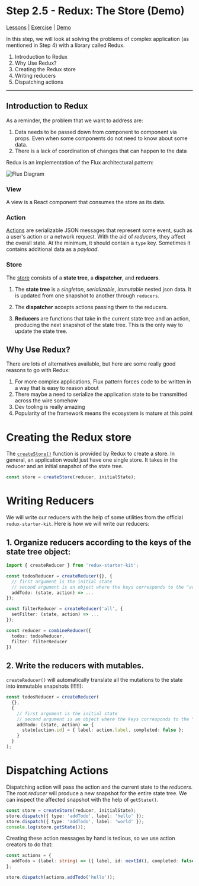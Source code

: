 # Step 2.5 - Redux: The Store (Demo)

[Lessons](../) | [Exercise](./exercise/) | [Demo](./demo/)

In this step, we will look at solving the problems of complex application (as mentioned in Step 4) with a library called Redux.

1. Introduction to Redux
2. Why Use Redux?
3. Creating the Redux store
4. Writing reducers
5. Dispatching actions

---

## Introduction to Redux

As a reminder, the problem that we want to address are:

1. Data needs to be passed down from component to component via props. Even when some components do not need to know about some data.
2. There is a lack of coordination of changes that can happen to the data

Redux is an implementation of the Flux architectural pattern:

![Flux Diagram](../assets/flux.png)

### View

A view is a React component that consumes the store as its data.

### Action

[Actions](https://redux.js.org/basics/actions) are serializable JSON messages that represent some event, such as a user's action or a network request. With the aid of _reducers_, they affect the overall state. At the minimum, it should contain a `type` key. Sometimes it contains additional data as a _payload_.

### Store

The [store](https://redux.js.org/basics/store) consists of a **state tree**, a **dispatcher**, and **reducers**.

1. The **state tree** is a _singleton_, _serializable_, _immutable_ nested json data. It is updated from one snapshot to another through `reducers`.

2. The **dispatcher** accepts actions passing them to the reducers.

3. **Reducers** are functions that take in the current state tree and an action, producing the next snapshot of the state tree. This is the only way to update the state tree.

## Why Use Redux?

There are lots of alternatives available, but here are some really good reasons to go with Redux:

1. For more complex applications, Flux pattern forces code to be written in a way that is easy to reason about
2. There maybe a need to serialize the application state to be transmitted across the wire somehow
3. Dev tooling is really amazing
4. Popularity of the framework means the ecosystem is mature at this point

# Creating the Redux store

The [`createStore()`](https://redux.js.org/api/createstore) function is provided by Redux to create a store. In general, an application would just have one single store. It takes in the reducer and an initial snapshot of the state tree.

```ts
const store = createStore(reducer, initialState);
```

# Writing Reducers

We will write our reducers with the help of some utilities from the official `redux-starter-kit`. Here is how we will write our reducers:

## 1. Organize reducers according to the keys of the state tree object:

```ts
import { createReducer } from 'redux-starter-kit';

const todosReducer = createReducer({}, {
  // first argument is the initial state
  // second argument is an object where the keys corresponds to the "action.type"
  addTodo: (state, action) => ...
});

const filterReducer = createReducer('all', {
  setFilter: (state, action) => ...
});

const reducer = combineReducer({
  todos: todosReducer,
  filter: filterReducer
})
```

## 2. Write the reducers with mutables.

`createReducer()` will automatically translate all the mutations to the state into immutable snapshots (!!!!!):

```ts
const todosReducer = createReducer(
  {},
  {
    // first argument is the initial state
    // second argument is an object where the keys corresponds to the "action.type"
    addTodo: (state, action) => {
      state[action.id] = { label: action.label, completed: false };
    }
  }
);
```

# Dispatching Actions

Dispatching action will pass the action and the current state to the _reducers_. The root _reducer_ will produce a new snapshot for the entire state tree. We can inspect the affected snapshot with the help of `getState()`.

```ts
const store = createStore(reducer, initialState);
store.dispatch({ type: 'addTodo', label: 'hello' });
store.dispatch({ type: 'addTodo', label: 'world' });
console.log(store.getState());
```

Creating these action messages by hand is tedious, so we use action creators to do that:

```ts
const actions = {
  addTodo = (label: string) => ({ label, id: nextId(), completed: false })
};

store.dispatch(actions.addTodo('hello'));
```
